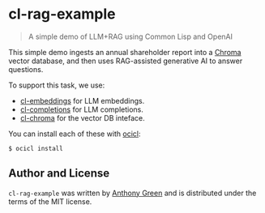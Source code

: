 # cl-rag-example
> A simple demo of LLM+RAG using Common Lisp and OpenAI

This simple demo ingests an annual shareholder report into a
[Chroma](https://www.trychroma.com/) vector database, and then uses
RAG-assisted generative AI to answer questions.

To support this task, we use:
* [cl-embeddings](https://github.com/atgreen/cl-embeddings) for LLM embeddings.
* [cl-completions](https://github.com/atgreen/cl-completions) for LLM completions.
* [cl-chroma](https://github.com/atgreen/cl-chroma) for the vector DB inteface.

You can install each of these with
[ocicl](https://github.com/ocicl/ocicl):

```
$ ocicl install
```

Author and License
-------------------

``cl-rag-example`` was written by [Anthony
Green](https://github.com/atgreen) and is distributed under the terms
of the MIT license.
